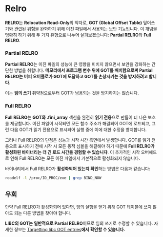 # Relro

**RELRO**는 **Relocation Read-Only**의 약자로, **GOT (Global Offset Table)** 덮어쓰기와 관련된 위험을 완화하기 위해 이진 파일에서 사용되는 보안 기능입니다. 이 개념을 명확히 하기 위해 두 가지 유형으로 나누어 살펴보겠습니다: **Partial RELRO**와 **Full RELRO**.

### **Partial RELRO**

**Partial RELRO**는 이진 파일의 성능에 큰 영향을 미치지 않으면서 보안을 강화하는 간단한 방법을 취합니다. **메모리에서 프로그램 변수 위에 GOT를 배치함으로써 Partial RELRO는 버퍼 오버플로가 GOT에 도달하고 GOT를 손상시키는 것을 방지하려고 합니다**.

이는 **임의 쓰기** 취약점으로부터 GOT가 남용되는 것을 방지하지는 않습니다.

### **Full RELRO**

**Full RELRO**는 **GOT와 .fini\_array** 섹션을 완전히 **읽기 전용**으로 만들어 더 나은 보호를 제공합니다. 이진 파일이 시작되면 모든 함수 주소가 해결되어 GOT에 로드되고, 그런 다음 GOT가 읽기 전용으로 표시되어 실행 중에 이에 대한 수정을 방지합니다.

그러나 Full RELRO의 단점은 성능과 시작 시간 측면에서 발생합니다. GOT를 읽기 전용으로 표시하기 전에 시작 시 모든 동적 심볼을 해결해야 하기 때문에 **Full RELRO가 활성화된 바이너리는 더 긴 로드 시간을 경험할 수 있습니다**. 이 추가적인 시작 오버헤드로 인해 Full RELRO는 모든 이진 파일에서 기본적으로 활성화되지 않습니다.

바이너리에서 Full RELRO가 **활성화되어 있는지 확인**하는 방법은 다음과 같습니다:
```bash
readelf -l /proc/ID_PROC/exe | grep BIND_NOW
```
## 우회

만약 Full RELRO가 활성화되어 있다면, 임의 실행을 얻기 위해 GOT 테이블에 쓰지 않아도 되는 다른 방법을 찾아야 합니다.

**LIBC의 GOT는 일반적으로 Partial RELRO**이므로 임의 쓰기로 수정할 수 있습니다. 자세한 정보는 [Targetting libc GOT entries](https://github.com/nobodyisnobody/docs/blob/main/code.execution.on.last.libc/README.md#1---targetting-libc-got-entries)**에서 확인할 수 있습니다.**
